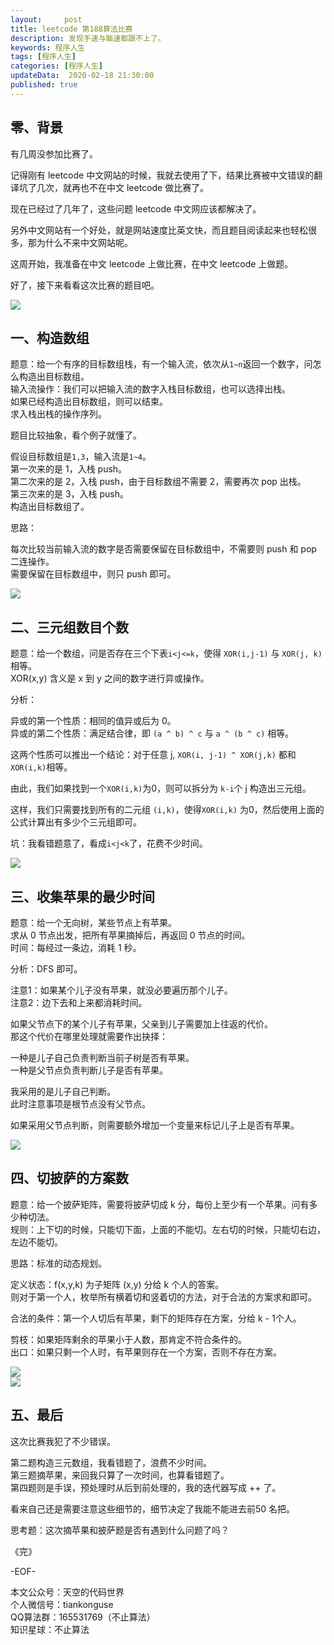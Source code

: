 ```yaml
---   
layout:     post  
title: leetcode 第188算法比赛
description: 发现手速与脑速都跟不上了。  
keywords: 程序人生  
tags: [程序人生]    
categories: [程序人生]  
updateData:  2020-02-18 21:30:00  
published: true  
---  
```



## 零、背景  

有几周没参加比赛了。  


记得刚有 leetcode 中文网站的时候，我就去使用了下，结果比赛被中文错误的翻译坑了几次，就再也不在中文 leetcode 做比赛了。  


现在已经过了几年了，这些问题 leetcode 中文网应该都解决了。  


另外中文网站有一个好处，就是网站速度比英文快，而且题目阅读起来也轻松很多，那为什么不来中文网站呢。  


这周开始，我准备在中文 leetcode 上做比赛，在中文 leetcode 上做题。  


好了，接下来看看这次比赛的题目吧。  


![](http://res2020.tiankonguse.com/images/2020/05/10/001.png)  


## 一、构造数组  


题意：给一个有序的目标数组栈，有一个输入流，依次从`1~n`返回一个数字，问怎么构造出目标数组。  
输入流操作：我们可以把输入流的数字入栈目标数组，也可以选择出栈。  
如果已经构造出目标数组，则可以结束。  
求入栈出栈的操作序列。  


题目比较抽象，看个例子就懂了。  


假设目标数组是`1,3`，输入流是`1~4`。  
第一次来的是 1，入栈 push。  
第二次来的是 2，入栈 push，由于目标数组不需要 2，需要再次 pop 出栈。  
第三次来的是 3，入栈 push。  
构造出目标数组了。  


思路：  


每次比较当前输入流的数字是否需要保留在目标数组中，不需要则 push 和 pop 二连操作。  
需要保留在目标数组中，则只 push 即可。  


![](http://res2020.tiankonguse.com/images/2020/05/10/002.png)  


## 二、三元组数目个数  


题意：给一个数组，问是否存在三个下表`i<j<=k`，使得 `XOR(i,j-1)` 与 `XOR(j, k)` 相等。  
XOR(x,y) 含义是 x 到 y 之间的数字进行异或操作。  


分析：  


异或的第一个性质：相同的值异或后为 0。  
异或的第二个性质：满足结合律，即 `(a ^ b) ^ c` 与 `a ^ (b ^ c)` 相等。  


这两个性质可以推出一个结论：对于任意 j, `XOR(i, j-1) ^ XOR(j,k)`  都和 `XOR(i,k)`相等。  


由此，我们如果找到一个`XOR(i,k)`为0，则可以拆分为 `k-i`个 j 构造出三元组。  


这样，我们只需要找到所有的二元组 `(i,k)`，使得`XOR(i,k)` 为0，然后使用上面的公式计算出有多少个三元组即可。



坑：我看错题意了，看成`i<j<k`了，花费不少时间。  



![](http://res2020.tiankonguse.com/images/2020/05/10/003.png)  


## 三、收集苹果的最少时间  


题意：给一个无向树，某些节点上有苹果。  
求从 0 节点出发，把所有苹果摘掉后，再返回 0 节点的时间。  
时间：每经过一条边，消耗 1 秒。  


分析：DFS 即可。  


注意1：如果某个儿子没有苹果，就没必要遍历那个儿子。  
注意2：边下去和上来都消耗时间。  


如果父节点下的某个儿子有苹果，父亲到儿子需要加上往返的代价。  
那这个代价在哪里处理就需要作出抉择：  


一种是儿子自己负责判断当前子树是否有苹果。  
一种是父节点负责判断儿子是否有苹果。  


我采用的是儿子自己判断。  
此时注意事项是根节点没有父节点。  


如果采用父节点判断，则需要额外增加一个变量来标记儿子上是否有苹果。  



![](http://res2020.tiankonguse.com/images/2020/05/10/004.png)  


## 四、切披萨的方案数  


题意：给一个披萨矩阵，需要将披萨切成 k 分，每份上至少有一个苹果。问有多少种切法。  
规则：上下切的时候，只能切下面，上面的不能切。左右切的时候，只能切右边，左边不能切。  


思路：标准的动态规划。  


定义状态：f(x,y,k) 为子矩阵 (x,y) 分给 k 个人的答案。  
则对于第一个人，枚举所有横着切和竖着切的方法，对于合法的方案求和即可。  


合法的条件：第一个人切后有苹果，剩下的矩阵存在方案，分给 k - 1个人。  


剪枝：如果矩阵剩余的苹果小于人数，那肯定不符合条件的。  
出口：如果只剩一个人时，有苹果则存在一个方案，否则不存在方案。  



![](http://res2020.tiankonguse.com/images/2020/05/10/005.png)  
![](http://res2020.tiankonguse.com/images/2020/05/10/006.png)  


## 五、最后  


这次比赛我犯了不少错误。  



第二题构造三元数组，我看错题了，浪费不少时间。  
第三题摘苹果，来回我只算了一次时间，也算看错题了。  
第四题则是手误，预处理时从后到前处理的，我的迭代器写成 ++ 了。  


看来自己还是需要注意这些细节的，细节决定了我能不能进去前50 名把。  


思考题：这次摘苹果和披萨题是否有遇到什么问题了吗？  


《完》  


-EOF-  



本文公众号：天空的代码世界  
个人微信号：tiankonguse  
QQ算法群：165531769（不止算法）  
知识星球：不止算法  

